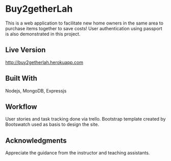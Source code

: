 # Buy2getherLah

This is a web application to facilitate new home owners in the same area to purchase items together to save costs! 
User authentication using passport is also demonstrated in this project. 

## Live Version

http://buy2getherlah.herokuapp.com

## Built With

Nodejs, MongoDB, Expressjs

## Workflow

User stories and task tracking done via trello.
Bootstrap template created by Bootswatch used as basis to design the site.

## Acknowledgments

Appreciate the guidance from the instructor and teaching assistants.
